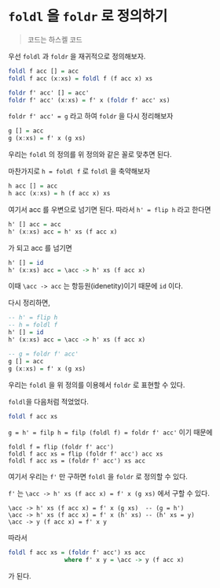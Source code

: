# `foldl` 을 `foldr` 로 정의하기

> 코드는 하스켈 코드

우선 `foldl` 과 `foldr` 을 재귀적으로 정의해보자.

```haskell
foldl f acc [] = acc
foldl f acc (x:xs) = foldl f (f acc x) xs

foldr f' acc' [] = acc'
foldr f' acc' (x:xs) = f' x (foldr f' acc' xs)
```

`foldr f' acc' = g` 라고 하여 `foldr` 을 다시 정리해보자

```haskell
g [] = acc
g (x:xs) = f' x (g xs)
```

우리는 `foldl` 의 정의를 위 정의와 같은 꼴로 맞추면 된다.

마찬가지로 `h = foldl f` 로 `foldl` 을 축약해보자

```haskell
h acc [] = acc
h acc (x:xs) = h (f acc x) xs
```

여기서 acc 를 우변으로 넘기면 된다. 따라서 `h' = flip h` 라고 한다면

``` haskell
h' [] acc = acc
h' (x:xs) acc = h' xs (f acc x)
```

가 되고 acc 를 넘기면

``` haskell
h' [] = id
h' (x:xs) acc = \acc -> h' xs (f acc x)
```

이때 `\acc -> acc` 는 항등원(idenetity)이기 때문에 `id` 이다.

다시 정리하면,

```haskell
-- h' = flip h
-- h = foldl f
h' [] = id
h' (x:xs) acc = \acc -> h' xs (f acc x)

-- g = foldr f' acc'
g [] = acc
g (x:xs) = f' x (g xs)
```

우리는 `foldl` 을 위 정의를 이용헤서 `foldr` 로 표현할 수 있다.

`foldl`을 다음처럼 적었었다.

```haskell
foldl f acc xs
```

`g = h' = filp h = filp (foldl f) = foldr f' acc'` 이기 때문에

```
foldl f = flip (foldr f' acc')
foldl f acc xs = flip (foldr f' acc') acc xs
foldl f acc xs = (foldr f' acc') xs acc
```

여기서 우리는 `f'` 만 구하면 `foldl` 을 `foldr` 로 정의할 수 있다.

`f'` 는 `\acc -> h' xs (f acc x) = f' x (g xs)` 에서 구할 수 있다.

```
\acc -> h' xs (f acc x) = f' x (g xs)  -- (g = h')
\acc -> h' xs (f acc x) = f' x (h' xs) -- (h' xs = y)
\acc -> y (f acc x) = f' x y
```

따라서 

```haskell
foldl f acc xs = (foldr f' acc') xs acc
                where f' x y = \acc -> y (f acc x)
```

가 된다.